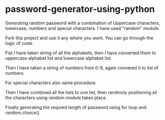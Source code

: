 # password-generator-using-python
Generating random password with a combination of Uppercase characters, lowercase, numbers and special characters.
I have used "random" module.

Fork this project and use it any where you want. You can go through the logic of code.

Fist I have taken string of all the alphabets, then I have converted them to uppercase alphabet list and lowercase alphabet list.

Then I have taken a string of numbers from 0-9, again convered it to list of numbers.

For special characters also same procedure.

Then I have combined all the lists to one list, then randmoly positioning all the characters using random module takes place.

Finally generating the requred length of password using for loop and random.choice().
